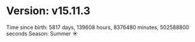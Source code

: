 # Version: v15.11.3
Time since birth: 5817 days, 139608 hours, 8376480 minutes, 502588800 seconds
Season: Summer ☀️
